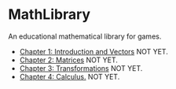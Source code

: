 MathLibrary
===========

An educational mathematical library for games.

* [Chapter 1: Introduction and Vectors](http://blog.ibuprogames.com/) NOT YET.
* [Chapter 2: Matrices](http://blog.ibuprogames.com/) NOT YET.
* [Chapter 3: Transformations](http://blog.ibuprogames.com/) NOT YET.
* [Chapter 4: Calculus.](http://blog.ibuprogames.com/) NOT YET.
